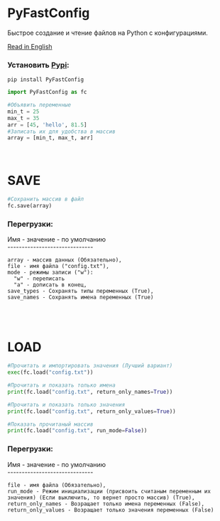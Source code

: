 # PyFastConfig
Быстрое создание и чтение файлов на Python с конфигурациями.

<a href="README.md">Read in English</a>

### Установить <a href="https://pypi.org/project/PyFastConfig/">Pypi</a>:
```
pip install PyFastConfig
```

```Python
import PyFastConfig as fc

#Объявить переменные
min_t = 25
max_t = 35
arr = [45, 'hello', 81.5]
#Записать их для удобства в массив
array = [min_t, max_t, arr]
```
</br>

# SAVE
```Python
#Сохранить массив в файл
fc.save(array)
```

### Перегрузки: </br>
Имя - значение - по умолчанию </br>
------------------------------ </br>
```
array - массив данных (Обязательно),
file - имя файла ("config.txt"),
mode - режимы записи ("w"):
  "w" - переписать
  "a" - дописать в конец,
save_types - Сохранять типы переменных (True),
save_names - Сохранять имена переменных (True)
```
</br></br>

# LOAD
```Python
#Прочитать и импортировать значения (Лучший вариант)
exec(fc.load("config.txt"))

#Прочитать и показать только имена
print(fc.load("config.txt", return_only_names=True))

#Прочитать и показать только значения
print(fc.load("config.txt", return_only_values=True))

#Показать прочитаный массив
print(fc.load("config.txt", run_mode=False))
```

### Перегрузки: </br>
Имя - значение - по умолчанию </br>
------------------------------ </br>
```
file - имя файла (Обязательно),
run_mode - Режим инициализации (присвоить считаным переменным их значения) (Если выключить, то вернет просто массив) (True),
return_only_names - Возращает только имена переменных (False),
return_only_values - Возращает только значения переменных (False)
```
